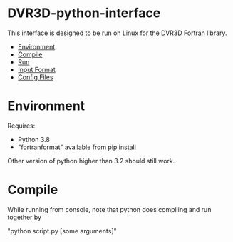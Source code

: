 # DVR3D-python-interface
This interface is designed to be run on Linux for the DVR3D Fortran library.

* [Environment](#environment)
* [Compile](#compile)
* [Run](/DVR3Dinterface/README.md)
* [Input Format](/DVR3Dinterface/input/README.md)
* [Config Files](/DVR3Dinterface/configs/README.md)


# Environment
Requires:
* Python 3.8
* "fortranformat" available from pip install

Other version of python higher than 3.2 should still work.

# Compile
While running from console, note that python does compiling and run together by 

"python script.py [some arguments]"

